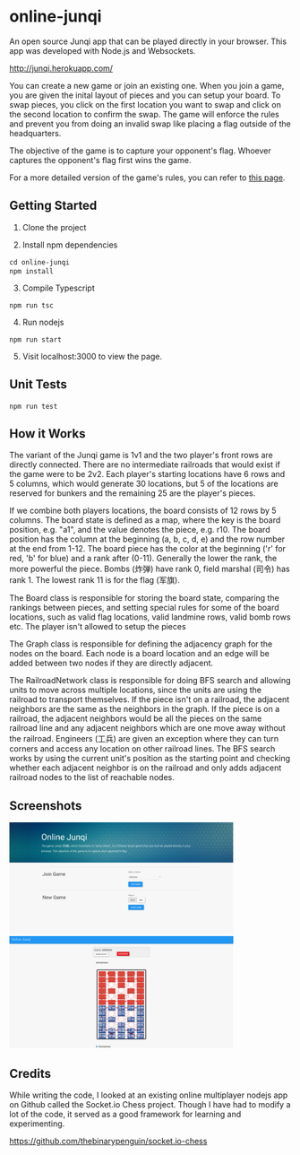 # online-junqi

An open source Junqi app that can be played directly in your browser. This app was developed with Node.js and Websockets.

http://junqi.herokuapp.com/

You can create a new game or join an existing one. When you join a game, you are given the inital layout of pieces and you can setup your board. To swap pieces, you click on the first location you want to swap and click on the second location to confirm the swap. The game will enforce the rules and prevent you from doing an invalid swap like placing a flag outside of the headquarters.

The objective of the game is to capture your opponent's flag. Whoever captures the opponent's flag first wins the game.

For a more detailed version of the game's rules, you can refer to [this page](https://en.wikipedia.org/wiki/Luzhanqi).

Getting Started
---

1. Clone the project

2. Install npm dependencies
```
cd online-junqi
npm install
```

3. Compile Typescript
```
npm run tsc
```

4. Run nodejs
```
npm run start
```

5. Visit localhost:3000 to view the page.

Unit Tests
---

```
npm run test
```

How it Works
---

The variant of the Junqi game is 1v1 and the two player's front rows are directly connected. There are no intermediate railroads that would exist if the game were to be 2v2. Each player's starting locations have 6 rows and 5 columns, which would generate 30 locations, but 5 of the locations are reserved for bunkers and the remaining 25 are the player's pieces.

If we combine both players locations, the board consists of 12 rows by 5 columns. The board state is defined as a map, where the key is the board position, e.g. "a1", and the value denotes the piece, e.g. r10. The board position has the column at the beginning (a, b, c, d, e) and the row number at the end from 1-12. The board piece has the color at the beginning ('r' for red, 'b' for blue) and a rank after (0-11). Generally the lower the rank, the more powerful the piece. Bombs (炸弹) have rank 0, field marshal (司令) has rank 1. The lowest rank 11 is for the flag (军旗).

The Board class is responsible for storing the board state, comparing the rankings between pieces, and setting special rules for some of the board locations, such as valid flag locations, valid landmine rows, valid bomb rows etc. The player isn't allowed to setup the pieces

The Graph class is responsible for defining the adjacency graph for the nodes on the board. Each node is a board location and an edge will be added between two nodes if they are directly adjacent.

The RailroadNetwork class is responsible for doing BFS search and allowing units to move across multiple locations, since the units are using the railroad to transport themselves. If the piece isn't on a railroad, the adjacent neighbors are the same as the neighbors in the graph. If the piece is on a railroad, the adjacent neighbors would be all the pieces on the same railroad line and any adjacent neighbors which are one move away without the railroad. Engineers (工兵) are given an exception where they can turn corners and access any location on other railroad lines. The BFS search works by using the current unit's position as the starting point and checking whether each adjacent neighbor is on the railroad and only adds adjacent railroad nodes to the list of reachable nodes.

Screenshots
---

<img src="https://github.com/samuelyuan/online-junqi/raw/master/images/menu.png" alt="Menu" width="400px" height="200px" />
<img src="https://github.com/samuelyuan/online-junqi/raw/master/images/game.png" alt="Gane" width="400px" height="200px" />

Credits
---

While writing the code, I looked at an existing online multiplayer nodejs app on Github called the
Socket.io Chess project. Though I have had to modify a lot of the code, it served as a good framework for learning
and experimenting.

https://github.com/thebinarypenguin/socket.io-chess
